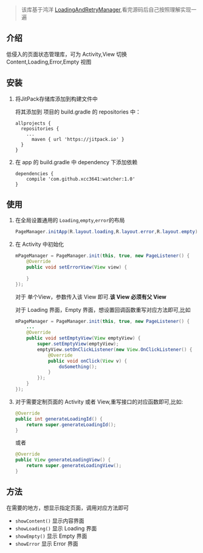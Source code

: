 > 该库基于鸿洋 [LoadingAndRetryManager](https://github.com/hongyangAndroid/LoadingAndRetryManager),看完源码后自己按照理解实现一遍

## 介绍
低侵入的页面状态管理库，可为 Activity,View 切换 Content,Loading,Error,Empty 视图

## 安装
1. 将JitPack存储库添加到构建文件中

	将其添加到 项目的 build.gradle 的 repositories 中：

	```
	allprojects {
	  repositories {
		...
		  maven { url 'https://jitpack.io' }
	  }
	}
	```
	
2. 在 app 的 build.gradle 中 dependency 下添加依赖

	```
	dependencies {
		compile 'com.github.xcc3641:watcher:1.0'
	}
	```

## 使用
1. 在全局设置通用的 ```Loading```,```empty```,```error```的布局
	
	```Java
	PageManager.initApp(R.layout.loading,R.layout.error,R.layout.empty);
	```
2. 在 Activity 中初始化

	```Java
	mPageManager = PageManager.init(this, true, new PageListener() {
	    @Override
	    public void setErrorView(View view) {
	        
	    }
	});
	```
	
	对于 单个View，参数传入该 View 即可.**该 View 必须有父 View**
	
	对于 Loading 界面，Empty 界面，想设置回调函数重写对应方法即可,比如 
	
	```Java
	mPageManager = PageManager.init(this, true, new PageListener() {
        ...
        @Override
        public void setEmptyView(View emptyView) {
            super.setEmptyView(emptyView);
            emptyView.setOnClickListener(new View.OnClickListener() {
                @Override
                public void onClick(View v) {
                    doSomething();
                }
            });
        }
    });
	```
3. 对于需要定制页面的 Activity 或者 View,重写接口的对应函数即可,比如:

	```Java
	@Override
	public int generateLoadingId() {
	    return super.generateLoadingId();
	}
	```
	
	或者
	
	```	Java
	@Override
	public View generateLoadingView() {
	    return super.generateLoadingView();
	}
	```

## 方法
在需要的地方，想显示指定页面，调用对应方法即可

- ```showContent()``` 显示内容界面
- ```showLoading()``` 显示 Loading 界面
- ```showEmpty()``` 显示 Empty 界面
- ```showError```	显示 Error 界面